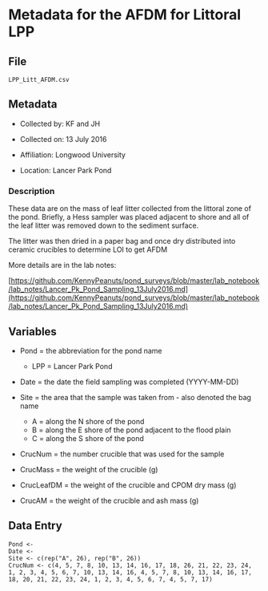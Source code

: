 # Metadata for the AFDM for Littoral LPP

## File

`LPP_Litt_AFDM.csv`

## Metadata

* Collected by: KF and JH

* Collected on: 13 July 2016

* Affiliation: Longwood University

* Location: Lancer Park Pond

### Description

These data are on the mass of leaf litter collected from the littoral zone of the pond. Briefly, a Hess sampler was placed adjacent to shore and all of the leaf litter was removed down to the sediment surface.  

The litter was then dried in a paper bag and once dry distributed into ceramic crucibles to determine LOI to get AFDM

More details are in the lab notes:

[https://github.com/KennyPeanuts/pond_surveys/blob/master/lab_notebook/lab_notes/Lancer_Pk_Pond_Sampling_13July2016.md](https://github.com/KennyPeanuts/pond_surveys/blob/master/lab_notebook/lab_notes/Lancer_Pk_Pond_Sampling_13July2016.md)


## Variables

* Pond = the abbreviation for the pond name
  * LPP = Lancer Park Pond
  
* Date = the date the field sampling was completed (YYYY-MM-DD)

* Site = the area that the sample was taken from - also denoted the bag name
  * A = along the N shore of the pond
  * B = along the E shore of the pond adjacent to the flood plain
  * C = along the S shore of the pond

* CrucNum = the number crucible that was used for the sample

* CrucMass = the weight of the crucible (g)

* CrucLeafDM = the weight of the crucible and CPOM dry mass (g)

* CrucAM = the weight of the crucible and ash mass (g)

## Data Entry

    Pond <- 
    Date <- 
    Site <- c(rep("A", 26), rep("B", 26))
    CrucNum <- c(4, 5, 7, 8, 10, 13, 14, 16, 17, 18, 26, 21, 22, 23, 24, 1, 2, 3, 4, 5, 6, 7, 10, 13, 14, 16, 4, 5, 7, 8, 10, 13, 14, 16, 17, 18, 20, 21, 22, 23, 24, 1, 2, 3, 4, 5, 6, 7, 4, 5, 7, 17)
